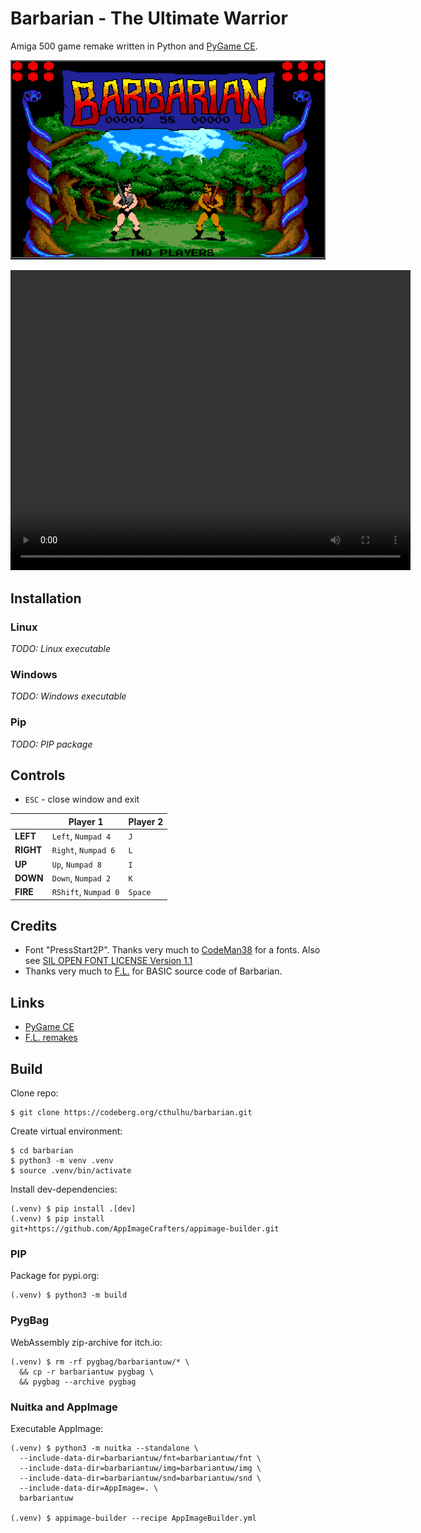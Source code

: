 # Barbarian - The Ultimate Warrior

Amiga 500 game remake written in Python and [PyGame CE][0].

![preview](readme/preview.png)

<video src="https://codeberg.org/cthulhu/barbarian/raw/branch/master/readme/demo.mp4"
       width="640" height="480" controls>
</video>

## Installation

### Linux
_TODO: Linux executable_

### Windows
_TODO: Windows executable_

### Pip
_TODO: PIP package_

## Controls

* `ESC` - close window and exit

|           | Player 1             | Player 2 |
|-----------|----------------------|----------|
| **LEFT**  | `Left`, `Numpad 4`   | `J`      |
| **RIGHT** | `Right`, `Numpad 6`  | `L`      |
| **UP**    | `Up`, `Numpad 8`     | `I`      |
| **DOWN**  | `Down`, `Numpad 2`   | `K`      |
| **FIRE**  | `RShift`, `Numpad 0` | `Space`  |

## Credits

* Font "PressStart2P". Thanks very much to [CodeMan38][1] for a fonts.
  Also see [SIL OPEN FONT LICENSE Version 1.1][2]
* Thanks very much to [F.L.][3] for BASIC source code of Barbarian.

## Links

* [PyGame CE][0]
* [F.L. remakes][3]

[0]: https://pyga.me/
[1]: https://github.com/codeman38
[2]: barbariantuw/fnt/OFL.txt?raw=true
[3]: http://barbarian.1987.free.fr/indexEN.htm

## Build

Clone repo:
```shell
$ git clone https://codeberg.org/cthulhu/barbarian.git
```
Create virtual environment:
```shell
$ cd barbarian
$ python3 -m venv .venv
$ source .venv/bin/activate
```
Install dev-dependencies:
```shell
(.venv) $ pip install .[dev]
(.venv) $ pip install git+https://github.com/AppImageCrafters/appimage-builder.git
```
### PIP
Package for pypi.org:
```shell
(.venv) $ python3 -m build
```

### PygBag
WebAssembly zip-archive for itch.io:
```shell
(.venv) $ rm -rf pygbag/barbariantuw/* \
  && cp -r barbariantuw pygbag \
  && pygbag --archive pygbag
```

### Nuitka and AppImage
Executable AppImage:
```shell
(.venv) $ python3 -m nuitka --standalone \
  --include-data-dir=barbariantuw/fnt=barbariantuw/fnt \
  --include-data-dir=barbariantuw/img=barbariantuw/img \
  --include-data-dir=barbariantuw/snd=barbariantuw/snd \
  --include-data-dir=AppImage=. \
  barbariantuw
  
(.venv) $ appimage-builder --recipe AppImageBuilder.yml
```
